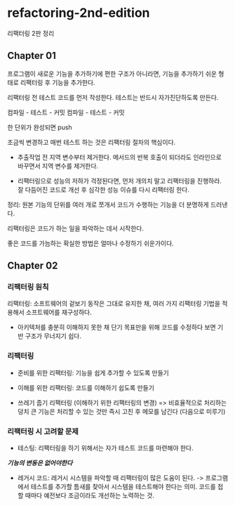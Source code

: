 # refactoring-2nd-edition
리팩터링 2판 정리

## Chapter 01

프로그램이 새로운 기능을 추가하기에 편한 구조가 아니라면,
기능을 추가하기 쉬운 형태로 리팩터링 후 기능을 추가한다.

리팩터링 전 테스트 코드를 먼저 작성한다.
테스트는 반드시 자가진단하도록 만든다.

컴파일 - 테스트 - 커밋
컴파일 - 테스트 - 커밋

한 단위가 완성되면 push


조금씩 변경하고 매번 테스트 하는 것은 리팩터링 절차의 핵심이다.

- 추출작업 전 지역 변수부터 제거한다.
메서드의 반복 호출이 되더라도 인라인으로 바꾸면서 지역 변수를 제거한다.

- 리팩터링으로 성능의 저하가 걱정된다면, 먼저 개의치 말고 리팩터링을 진행하라.
잘 다듬어진 코드로 개선 후 심각한 성능 이슈를 다시 리팩터링 한다.

정리:
원본 기능의 단위를 여러 개로 쪼개서 코드가 수행하는 기능을 더 분명하게 드러낸다.

리팩터링은 코드가 하는 일을 파악하는 데서 시작한다.

좋은 코드를 가늠하는 확실한 방법은
얼마나 수정하기 쉬운가이다.


## Chapter 02

### 리팩터링 원칙

리팩터링: 소프트웨어의 겉보기 동작은 그대로 유지한 채, 여러 가지 리팩터링 기법을 적용해서 소프트웨어를 재구성하다.

- 아키텍처를 충분히 이해하지 못한 채 단기 목표만을 위해 코드를 수정하다 보면 기반 구조가 무너지기 쉽다.


### 리팩터링
- 준비를 위한 리팩터링: 기능을 쉽게 추가할 수 있도록 만들기

- 이해를 위한 리팩터링: 코드를 이해하기 쉽도록 만들기

- 쓰레기 줍기 리팩터링
(이해하기 위한 리팩터링의 변경)
=> 비효율적으로 처리하는 덩치 큰 기능은 처리할 수 있는 것만 즉시 고친 후 메모를 남긴다 (다음으로 미루기)

### 리팩터링 시 고려할 문제

- 테스팅: 리팩터링을 하기 위해서는 자가 테스트 코드를 마련해야 한다.

___기능의 변동은 없어야한다___

- 레거시 코드: 레거시 시스템을 파악할 때 리팩터링이 많은 도움이 된다. 
-> 프로그램에서 테스트를 추가할 틈새를 찾아서 시스템을 테스트해야 한다는 의미.
코드를 접할 때마다 예전보다 조금이라도 개선하는 노력하는 것. 